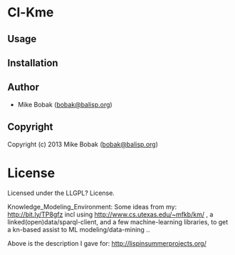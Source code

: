 # Cl-Kme

## Usage

## Installation

## Author

* Mike Bobak (bobak@balisp.org)

## Copyright

Copyright (c) 2013 Mike Bobak (bobak@balisp.org)

# License

Licensed under the LLGPL? License.


Knowledge_Modeling_Environment: Some ideas from my: http://bit.ly/TP8gfz incl using http://www.cs.utexas.edu/~mfkb/km/ , a linked(open)data/sparql-client, and a few machine-learning libraries, to get a kn-based assist to ML modeling/data-mining .. 

Above is the description I gave for: http://lispinsummerprojects.org/ 
